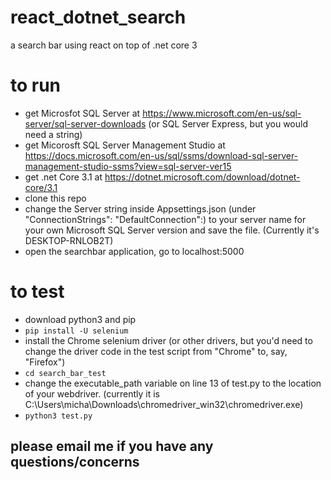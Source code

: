 # react_dotnet_search
a search bar using react on top of .net core 3
# to run
- get Microsfot SQL Server at https://www.microsoft.com/en-us/sql-server/sql-server-downloads (or SQL Server Express, but you would need a string)
- get Micorosft SQL Server Management Studio at https://docs.microsoft.com/en-us/sql/ssms/download-sql-server-management-studio-ssms?view=sql-server-ver15
- get .net Core 3.1 at https://dotnet.microsoft.com/download/dotnet-core/3.1
- clone this repo
- change the Server string inside Appsettings.json (under "ConnectionStrings": "DefaultConnection":) to your server name for your own Microsoft SQL Server version and save the file. (Currently it's DESKTOP-RNLOB2T)
- open the searchbar application, go to localhost:5000
# to test
- download python3 and pip
- ```pip install -U selenium```
- install the Chrome selenium driver (or other drivers, but you'd need to change the driver code in the test script from "Chrome" to, say, "Firefox")
- ```cd search_bar_test```
- change the executable_path variable on line 13 of test.py to the location of your webdriver. (currently it is C:\Users\micha\Downloads\chromedriver_win32\chromedriver.exe)
- ```python3 test.py```
## please email me if you have any questions/concerns 
